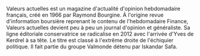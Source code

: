 
Valeurs actuelles est un magazine d'actualité d'opinion hebdomadaire français, créé en 1966 par Raymond Bourgine.
À l'origine revue d'information boursière reprenant le contenu de l'hebdomadaire Finance, Valeurs actuelles devient peu à peu un journal d'opinion et généraliste.
Sa ligne éditoriale conservatrice se radicalise en 2012 avec l'arrivée d'Yves de Kerdrel à sa tête.
Le titre est classé à l'extrême droite de l'échiquier politique.
Il fait partie du groupe Valmonde détenu par Iskandar Safa.
